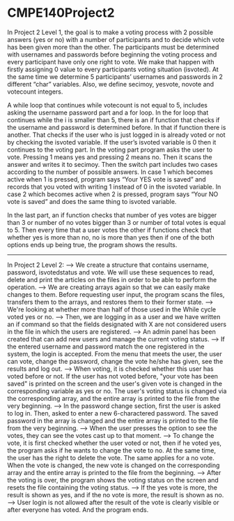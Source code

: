 # CMPE140Project2

In Project 2 Level 1, the goal is to make a voting process with 2 possible answers (yes or no) with a number of participants and to decide which vote has been given more than the other. The participants must be determined with usernames and passwords before beginning the voting process and every participant have only one right to vote. We make that happen with firstly assigning 0 value to every participants voting situation (isvoted). 	At the same time we determine 5 participants’ usernames and passwords in 2 different “char” variables. Also, we define secimoy, yesvote, novote and votecount integers. 

A while loop that continues while votecount is not equal to 5, includes asking the username password part and a for loop. In the for loop that continues while the i is smaller than 5, there is an if function that checks if the username and password is determined before. In that if function there is another. That checks if the user who is just logged in is already voted or not by checking the isvoted variable. If the user’s isvoted variable is 0 then it continues to the voting part. In the voting part program asks the user to vote. Pressing 1 means yes and pressing 2 means no. Then it scans the answer and writes it to secimoy. Then the switch part includes two cases according to the number of possible answers. In case 1 which becomes active when 1 is pressed, program says “Your YES vote is saved” and records that you voted with writing 1 instead of 0 in the isvoted variable. In case 2 which becomes active when 2 is pressed, program says “Your NO vote is saved” and does the same thing to isvoted variable. 

In the last part, an if function checks that number of yes votes are bigger than 3 or number of no votes bigger than 3 or number of total votes is equal to 5. Then every time that a user votes the other if functions check that whether yes is more than no, no is more than yes then if one of the both options ends up being true, the program shows the results. 

----------
In Project 2 Level 2:
--> We create a structure that contains username, password, isvotedstatus and vote. We will use these sequences to read, delete and print the articles on the files in order to be able to perform the operation. 
--> We are creating arrays again so that we can easily make changes to them. Before requesting user input, the program scans the files, transfers them to the arrays, and restores them to their former state. 
--> We're looking at whether more than half of those used in the While cycle voted yes or no.
--> Then, we are logging in as a user and we have written an if command so that the fields designated with X are not considered users in the file in which the users are registered. 
--> An admin panel has been created that can add new users and manage the current voting status. 
--> If the entered username and password match the one registered in the system, the login is accepted. From the menu that meets the user, the user can vote, change the password, change the vote he/she has given, see the results and log out. 
--> When voting, it is checked whether this user has voted before or not. If the user has not voted before, "your vote has been saved" is printed on the screen and the user's given vote is changed in the corresponding variable as yes or no. The user's voting status is changed via the corresponding array, and the entire array is printed to the file from the very beginning.
--> In the password change section, first the user is asked to log in. Then, asked to enter a new 6-charactered password. The saved password in the array is changed and the entire array is printed to the file from the very beginning. 
--> When the user presses the option to see the votes, they can see the votes cast up to that moment. 
--> To change the vote, it is first checked whether the user voted or not, then if he voted yes, the program asks if he wants to change the vote to no. At the same time, the user has the right to delete the vote. The same applies for a no vote. When the vote is changed, the new vote is changed on the corresponding array and the entire array is printed to the file from the beginning. 
--> After the voting is over, the program shows the voting status on the screen and resets the file containing the voting status. 
--> If the yes vote is more, the result is shown as yes, and if the no vote is more, the result is shown as no. 
--> User login is not allowed after the result of the vote is clearly visible or after everyone has voted. And the program ends.
